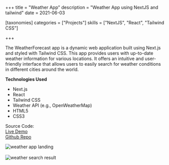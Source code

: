 +++
title = "Weather App"
description = "Weather App using NextJS and tailwind"
date = 2021-06-03

[taxonomies]
categories = ["Projects"]
skills = ["NextJS", "React", "Tailwind CSS"]

+++

The WeatherForecast app is a dynamic web application built using Next.js and styled with Tailwind CSS. This app provides users with up-to-date weather information for various locations. It offers an intuitive and user-friendly interface that allows users to easily search for weather conditions in different cities around the world.


**Technologies Used**
- Next.js
- React
- Tailwind CSS
- Weather API (e.g., OpenWeatherMap)
- HTML5
- CSS3

Source Code:
<br>
<a href="https://weather.giridharan.me/" target="_blank">Live Demo</a>
<br>
<a href="https://github.com/GiriRock/weather-app" target="_blank">Github Repo</a>

 ![weather app landing](/images/weatherlanding.png) 
 <br>
 <br>
 ![weather search result](/images/weatherresult.png)